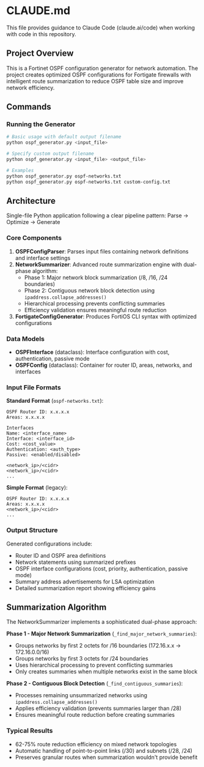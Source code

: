 # CLAUDE.md

This file provides guidance to Claude Code (claude.ai/code) when working with code in this repository.

## Project Overview

This is a Fortinet OSPF configuration generator for network automation. The project creates optimized OSPF configurations for Fortigate firewalls with intelligent route summarization to reduce OSPF table size and improve network efficiency.

## Commands

### Running the Generator
```bash
# Basic usage with default output filename
python ospf_generator.py <input_file>

# Specify custom output filename  
python ospf_generator.py <input_file> <output_file>

# Examples
python ospf_generator.py ospf-networks.txt
python ospf_generator.py ospf-networks.txt custom-config.txt
```

## Architecture

Single-file Python application following a clear pipeline pattern: Parse → Optimize → Generate

### Core Components

1. **OSPFConfigParser**: Parses input files containing network definitions and interface settings
2. **NetworkSummarizer**: Advanced route summarization engine with dual-phase algorithm:
   - Phase 1: Major network block summarization (/8, /16, /24 boundaries)  
   - Phase 2: Contiguous network block detection using `ipaddress.collapse_addresses()`
   - Hierarchical processing prevents conflicting summaries
   - Efficiency validation ensures meaningful route reduction
3. **FortigateConfigGenerator**: Produces FortiOS CLI syntax with optimized configurations

### Data Models
- **OSPFInterface** (dataclass): Interface configuration with cost, authentication, passive mode
- **OSPFConfig** (dataclass): Container for router ID, areas, networks, and interfaces

### Input File Formats

**Standard Format** (`ospf-networks.txt`):
```
OSPF Router ID: x.x.x.x
Areas: x.x.x.x

Interfaces
Name: <interface_name>
Interface: <interface_id>  
Cost: <cost_value>
Authentication: <auth_type>
Passive: <enabled/disabled>

<network_ip>/<cidr>
<network_ip>/<cidr>
...
```

**Simple Format** (legacy):
```
OSPF Router ID: x.x.x.x
Areas: x.x.x.x
<network_ip>/<cidr>
...
```

### Output Structure

Generated configurations include:
- Router ID and OSPF area definitions
- Network statements using summarized prefixes
- OSPF interface configurations (cost, priority, authentication, passive mode)
- Summary address advertisements for LSA optimization
- Detailed summarization report showing efficiency gains

## Summarization Algorithm

The NetworkSummarizer implements a sophisticated dual-phase approach:

**Phase 1 - Major Network Summarization** (`_find_major_network_summaries`):
- Groups networks by first 2 octets for /16 boundaries (172.16.x.x → 172.16.0.0/16)
- Groups networks by first 3 octets for /24 boundaries  
- Uses hierarchical processing to prevent conflicting summaries
- Only creates summaries when multiple networks exist in the same block

**Phase 2 - Contiguous Block Detection** (`_find_contiguous_summaries`):
- Processes remaining unsummarized networks using `ipaddress.collapse_addresses()`
- Applies efficiency validation (prevents summaries larger than /28)
- Ensures meaningful route reduction before creating summaries

### Typical Results
- 62-75% route reduction efficiency on mixed network topologies  
- Automatic handling of point-to-point links (/30) and subnets (/28, /24)
- Preserves granular routes when summarization wouldn't provide benefit